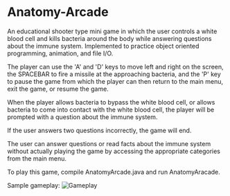# Anatomy-Arcade
An educational shooter type mini game in which the user controls a white blood cell and kills bacteria around the body while 
answering questions about the immune system. Implemented to practice object oriented programming, animation, and file I/O.

The player can use the 'A' and 'D' keys to move left and right on the screen, the SPACEBAR to fire a missile at the approaching 
bacteria, and the 'P' key to pause the game from which the player can then return to the main menu, exit the game, or resume the game.

When the player allows bacteria to bypass the white blood cell, or allows bacteria to come into contact with the white blood cell,
the player will be prompted with a question about the immune system.

If the user answers two questions incorrectly, the game will end.

The user can answer questions or read facts about the immune system without actually playing the game by accessing the appropriate
categories from the main menu.

To play this game, compile AnatomyArcade.java and run AnatomyAracade. 

Sample gameplay:
![Gameplay](https://github.com/penghat/Anatomy-Arcade/blob/master/game-play.gif)
